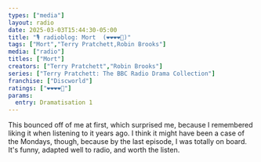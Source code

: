 ```yaml
---
types: ["media"]
layout: radio
date: 2025-03-03T15:44:30-05:00
title: "🎙️ radioblog: Mort  (❤️❤️❤️❤️🖤)"
tags: ["Mort","Terry Pratchett,Robin Brooks"]
media: ["radio"]
titles: ["Mort"]
creators: ["Terry Pratchett","Robin Brooks"]
series: ["Terry Pratchett: The BBC Radio Drama Collection"]
franchise: ["Discworld"]
ratings: ["❤️❤️❤️❤️🖤"]
params:
  entry: Dramatisation 1
---
```


This bounced off of me at first, which surprised me, because I remembered liking it when listening to it years ago. I think it might have been a case of the Mondays, though, because by the last episode, I was totally on board. It's funny, adapted well to radio, and worth the listen.
